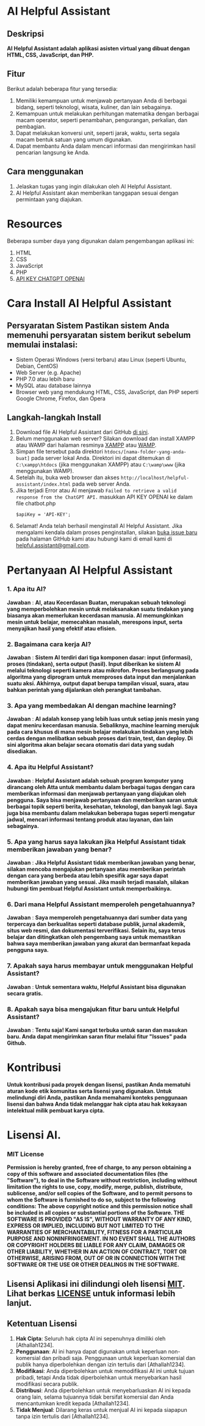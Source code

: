 # AI Helpful Assistant

## Deskripsi 
**AI Helpful Assistant adalah aplikasi asisten virtual yang dibuat dengan HTML, CSS, JavaScript, dan PHP.**

## Fitur 
Berikut adalah beberapa fitur yang tersedia:
1. Memiliki kemampuan untuk menjawab pertanyaan Anda di berbagai bidang, seperti teknologi, wisata, kuliner, dan lain sebagainya.
2. Kemampuan untuk melakukan perhitungan matematika dengan berbagai macam operator, seperti penambahan, pengurangan, perkalian, dan pembagian.
3. Dapat melakukan konversi unit, seperti jarak, waktu, serta segala macam bentuk satuan yang umum digunakan.
4. Dapat membantu Anda dalam mencari informasi dan mengirimkan hasil pencarian langsung ke Anda.

## Cara menggunakan 
1. Jelaskan tugas yang ingin dilakukan oleh AI Helpful Assistant.
2. AI Helpful Assistant akan memberikan tanggapan sesuai dengan permintaan yang diajukan.

# Resources
Beberapa sumber daya yang digunakan dalam pengembangan aplikasi ini:
1. HTML
2. CSS
3. JavaScript
4. PHP
5. [API KEY CHATGPT OPENAI](https://platform.openai.com/account/api-keys)

# Cara Install AI Helpful Assistant 
## Persyaratan Sistem Pastikan sistem Anda memenuhi persyaratan sistem berikut sebelum memulai instalasi: 
- Sistem Operasi Windows (versi terbaru) atau Linux (seperti Ubuntu, Debian, CentOS)
- Web Server (e.g. Apache)
- PHP 7.0 atau lebih baru
- MySQL atau database lainnya
- Browser web yang mendukung HTML, CSS, JavaScript, dan PHP seperti Google Chrome, Firefox, dan Opera
## Langkah-langkah Install 
1. Download file AI Helpful Assistant dari GitHub [di sini](https://github.com/Athallah1234/Helpful-Assistant/archive/refs/heads/main.zip).
2. Belum menggunakan web server? Silakan download dan install XAMPP atau WAMP dari halaman resminya [XAMPP](https://www.apachefriends.org/download.html) atau [WAMP](https://sourceforge.net/projects/wampserver/files/).
3. Simpan file tersebut pada direktori `htdocs/[nama-folder-yang-anda-buat]` pada server lokal Anda. Direktori ini dapat ditemukan di `C:\xampp\htdocs` (jika menggunakan XAMPP) atau `C:\wamp\www` (jika menggunakan WAMP).
4. Setelah itu, buka web browser dan akses `http://localhost/helpful-assistant/index.html` pada web server Anda.
5. Jika terjadi Error atau AI menjawab `Failed to retrieve a valid response from the ChatGPT API.` masukkan API KEY OPENAI ke dalam file chatbot.php
   ```
   $apiKey = 'API-KEY';
   ```
7. Selamat! Anda telah berhasil menginstall AI Helpful Assistant. Jika mengalami kendala dalam proses penginstallan, silakan [buka issue baru](https://github.com/Athallah1234/Helpful-Assistant/issues) pada halaman GitHub kami atau hubungi kami di email kami di [helpful.assistant@gmail.com](mailto:helpful.assistant@gmail.com).

# Pertanyaan AI Helpful Assistant
### 1. Apa itu AI?
**Jawaban** : **AI, atau Kecerdasan Buatan, merupakan sebuah teknologi yang memperbolehkan mesin untuk melaksanakan suatu tindakan yang biasanya akan memerlukan kecerdasan manusia. AI memungkinkan mesin untuk belajar, memecahkan masalah, merespons input, serta menyajikan hasil yang efektif atau efisien.**
### 2. Bagaimana cara kerja AI?
**Jawaban** : **Sistem AI terdiri dari tiga komponen dasar: input (informasi), proses (tindakan), serta output (hasil). Input diberikan ke sistem AI melalui teknologi seperti kamera atau mikrofon. Proses berlangsung pada algoritma yang diprogram untuk memproses data input dan menjalankan suatu aksi. Akhirnya, output dapat berupa tampilan visual, suara, atau bahkan perintah yang dijalankan oleh perangkat tambahan.**
### 3. Apa yang membedakan AI dengan machine learning?
**Jawaban** : **AI adalah konsep yang lebih luas untuk setiap jenis mesin yang dapat meniru kecerdasan manusia. Sebaliknya, machine learning merujuk pada cara khusus di mana mesin belajar melakukan tindakan yang lebih cerdas dengan melibatkan sebuah proses dari train, test, dan deploy. Di sini algoritma akan belajar secara otomatis dari data yang sudah disediakan.**
### 4. Apa itu Helpful Assistant?
**Jawaban** : **Helpful Assistant adalah sebuah program komputer yang dirancang oleh Atta untuk membantu dalam berbagai tugas dengan cara memberikan informasi dan menjawab pertanyaan yang diajukan oleh pengguna. Saya bisa menjawab pertanyaan dan memberikan saran untuk berbagai topik seperti berita, kesehatan, teknologi, dan banyak lagi. Saya juga bisa membantu dalam melakukan beberapa tugas seperti mengatur jadwal, mencari informasi tentang produk atau layanan, dan lain sebagainya.**
### 5. Apa yang harus saya lakukan jika Helpful Assistant tidak memberikan jawaban yang benar?
**Jawaban** : **Jika Helpful Assistant tidak memberikan jawaban yang benar, silakan mencoba mengajukan pertanyaan atau memberikan perintah dengan cara yang berbeda atau lebih spesifik agar saya dapat memberikan jawaban yang sesuai. Jika masih terjadi masalah, silakan hubungi tim pembuat Helpful Assistant untuk memperbaikinya.**
### 6. Dari mana Helpful Assistant memperoleh pengetahuannya?
**Jawaban** : **Saya memperoleh pengetahuannya dari sumber data yang terpercaya dan berkualitas seperti database publik, jurnal akademik, situs web resmi, dan dokumentasi terverifikasi. Selain itu, saya terus belajar dan ditingkatkan oleh pengembang saya untuk memastikan bahwa saya memberikan jawaban yang akurat dan bermanfaat kepada pengguna saya.**
### 7. Apakah saya harus membayar untuk menggunakan Helpful Assistant?
**Jawaban** : **Untuk sementara waktu, Helpful Assistant bisa digunakan secara gratis.**
### 8. Apakah saya bisa mengajukan fitur baru untuk Helpful Assistant?
**Jawaban** : **Tentu saja! Kami sangat terbuka untuk saran dan masukan baru. Anda dapat mengirimkan saran fitur melalui fitur "Issues" pada Github.**

# Kontribusi
**Untuk kontribusi pada proyek dengan lisensi, pastikan Anda mematuhi aturan kode etik komunitas serta lisensi yang digunakan. Untuk melindungi diri Anda, pastikan Anda memahami konteks penggunaan lisensi dan bahwa Anda tidak melanggar hak cipta atau hak kekayaan intelektual milik pembuat karya cipta.**

# Lisensi AI. 
### MIT License
**Permission is hereby granted, free of charge, to any person obtaining a copy
of this software and associated documentation files (the "Software"), to deal
in the Software without restriction, including without limitation the rights
to use, copy, modify, merge, publish, distribute, sublicense, and/or sell
copies of the Software, and to permit persons to whom the Software is
furnished to do so, subject to the following conditions:
The above copyright notice and this permission notice shall be included in
all copies or substantial portions of the Software.
THE SOFTWARE IS PROVIDED "AS IS", WITHOUT WARRANTY OF ANY KIND, EXPRESS OR
IMPLIED, INCLUDING BUT NOT LIMITED TO THE WARRANTIES OF MERCHANTABILITY,
FITNESS FOR A PARTICULAR PURPOSE AND NONINFRINGEMENT. IN NO EVENT SHALL THE
AUTHORS OR COPYRIGHT HOLDERS BE LIABLE FOR ANY CLAIM, DAMAGES OR OTHER
LIABILITY, WHETHER IN AN ACTION OF CONTRACT, TORT OR OTHERWISE, ARISING FROM,
OUT OF OR IN CONNECTION WITH THE SOFTWARE OR THE USE OR OTHER DEALINGS IN
THE SOFTWARE.**

## Lisensi Aplikasi ini dilindungi oleh lisensi [MIT](https://opensource.org/licenses/MIT). Lihat berkas [LICENSE](https://github.com/Athallah1234/Helpful-Assistant/blob/main/LICENSE) untuk informasi lebih lanjut.
## Ketentuan Lisensi 
1. **Hak Cipta**: Seluruh hak cipta AI ini sepenuhnya dimiliki oleh [Athallah1234].
2. **Penggunaan**: AI ini hanya dapat digunakan untuk keperluan non-komersial dan pribadi saja. Penggunaan untuk keperluan komersial dan publik hanya diperbolehkan dengan izin tertulis dari [Athallah1234].
3. **Modifikasi**: Anda diperbolehkan untuk memodifikasi AI ini untuk tujuan pribadi, tetapi Anda tidak diperbolehkan untuk menyebarkan hasil modifikasi secara publik.
4. **Distribusi**: Anda diperbolehkan untuk menyebarluaskan AI ini kepada orang lain, selama tujuannya tidak bersifat komersial dan Anda mencantumkan kredit kepada [Athallah1234].
5. **Tidak Menjual**: Dilarang keras untuk menjual AI ini kepada siapapun tanpa izin tertulis dari [Athallah1234].
